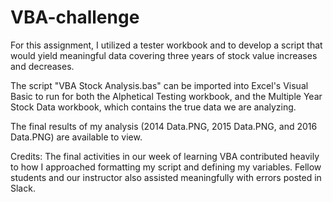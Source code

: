 # VBA-challenge

For this assignment, I utilized a tester workbook and to develop a script that would yield meaningful data covering three years of stock value increases and decreases.

The script "VBA Stock Analysis.bas" can be imported into Excel's Visual Basic to run for both the Alphetical Testing workbook, and the Multiple Year Stock Data workbook, which contains the true data we are analyzing.

The final results of my analysis (2014 Data.PNG, 2015 Data.PNG, and 2016 Data.PNG) are available to view.

Credits: 
The final activities in our week of learning VBA contributed heavily to how I approached formatting my script and defining my variables. Fellow students and our instructor also assisted meaningfully with errors posted in Slack.
